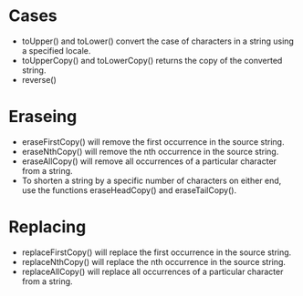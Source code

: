 # Cases

<ul>
<li>toUpper() and toLower() convert the case of characters in a string using a specified locale.
<li>toUpperCopy() and toLowerCopy() returns the copy of the converted string.
<li>reverse()
</ul>

# Eraseing

<ul>
<li>eraseFirstCopy() will remove the first occurrence in the source string.
<li>eraseNthCopy() will remove the nth occurrence in the source string.
<li>eraseAllCopy() will remove all occurrences of a particular character from a string.
<li>To shorten a string by a specific number of characters on either end, use the functions eraseHeadCopy() and eraseTailCopy().
</ul>

# Replacing

<ul>
<li>replaceFirstCopy() will replace the first occurrence in the source string.
<li>replaceNthCopy() will replace the nth occurrence in the source string.
<li>replaceAllCopy() will replace all occurrences of a particular character from a string.
</ul>
